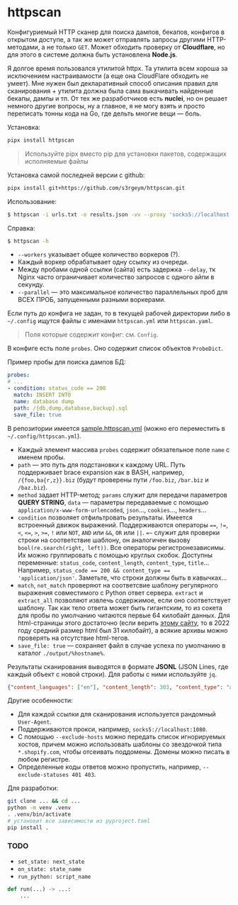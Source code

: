 # httpscan

Конфигуриемый HTTP сканер для поиска дампов, бекапов, конфигов в открытом доступе, а так же может отправлять запросы другими HTTP-методами, а не только `GET`. Может обходить проверку от **Cloudflare**, но для этого в системе должна быть установлена **Node.js**.

Я долгое время пользовался утилитой httpx. Та утилита всем хороша за исключением настраивамости (а еще она CloudFlare обходить не умеет). Мне нужен был декларативный способ описания правил для сканирования + утилита должна была сама выкачивать найденные бекапы, дампы и тп. От тех же разработчиков есть **nuclei**, но он решает немного другие вопросы, ну а главное, я не могу взять и просто переписать тонны кода на Go, где дельть многие вещи — боль.

Установка:

```bash
pipx install httpscan
```

> Используйте pipx вместо pip для установки пакетов, содержащих исполняемые файлы

Установка самой последней версии с github:

```bash
pipx install git+https://github.com/s3rgeym/httpscan.git
```

Использование:

```bash
$ httpscan -i urls.txt -o results.json -vv --proxy 'socks5://localhost:1080'
```

Справка:

```bash
$ httpscan -h
```

* `--workers` указывает общее количество воркеров (?).
*  Каждый воркер обрабатывает одну ссылку из очереди.
*  Между пробами одной ссылки (сайта) есть задержка `--delay`, тк Nginx часто ограничивает количество запросов с одного айпи в секунду.
*  `--parallel` — это максимальное количество параллельных проб для ВСЕХ ПРОБ, запущенными разными воркерами.

Если путь до конфига не задан, то в текущей рабочей директории либо в `~/.config` ищутся файлы с именами `httpscan.yml` или `httpscan.yaml`.

> Поля которые содержит конфиг: см. `Config`.

В конфиге есть поле `probes`. Оно содержит список объектов `ProbeDict`.

Пример пробы для поиска дампов БД:

```yaml
probes:
# ...
- condition: status_code == 200
  match: INSERT INTO
  name: database dump
  path: /{db,dump,database,backup}.sql
  save_file: true
```

В репозитории имеется [sample.httpscan.yml](./sample.httpscan.yml) (можно его переместить в `~/.config/httpscan.yml`).

* Каждый элемент массива `probes` содержит обязательное поле `name` с именем пробы.
* `path` — это путь для подстановки к каждому URL. Путь поддерживает brace expansion как в BASH, например, `/{foo,ba{r,z}}.biz` (будут проверены пути `/foo.biz`, `/bar.biz` и `/baz.biz`).
* `method` задает HTTP-метод; `params` служит для передачи параметров **QUERY STRING**, `data` — параметры передаваемые с помощью `application/x-www-form-urlencoded`, `json`..., `cookies`..., `headers`...
* `condition` позволяет отфильтровать результаты. Имеется встроенный движок выражений. Поддерживаются операторы `==`, `!=`, `<`, `<=`, `>`, `>=`, `!` или `NOT`, `AND` или `&&`, `OR` или `||`. `=~` служит для проверки строки на соответствие шаблону, он аналогичен вызову `bool(re.search(right, left))`. Все операторы регистронезависимы. Их можно группировать с помощью круглых скобок. Доступны переменные: `status_code`, `content_length`, `content_type`, `title`... Например, `status_code == 200 && content_type == 'application/json'`. Заметьте, что строки должны быть в кавычках...
* `match`, `not_match` проверяют на соответсвие шаблону регулярного выражения совместимого с Python ответ сервера. `extract` и `extract_all` позволяют извлечь содержимое, если оно соответствует шаблону. Так как тело ответа может быть гигантским, то из сокета для пробы по умолчанию читаются первые 64 килобайт данных. Для html-страницы этого достаточно (если верить [этому сайту](https://almanac.httparchive.org/en/2022/page-weight), то в 2022 году средний размер html был 31 килобайт), а всякие архивы можно проверять на отсутствие html-тегов.
* `save_file: true` ­— сохраняет файл в случае успеха по умолчанию в каталог `./output/%hostname%`.

Результаты сканирования выводятся в формате **JSONL** (JSON Lines, где каждый объект с новой строки). Для работы с ними используйте `jq`.

```json
{"content_languages": ["en"], "content_length": 303, "content_type": "application/octet-stream", "host": "domain.tld", "http_version": "1.1", "input": "https://domain.tld", "port": 443, "probe": {"name": "docker config file", "not_match": "^\\s*<[a-zA-Z]+", "path": "/{{prod,dev,}.env,Dockerfile{,.prod,.dev},docker-compose{,.prod,.dev}.yml}", "save_file": true}, "response_headers": {"Accept-Ranges": "bytes", "Cache-Control": "no-cache, no-store, must-revalidate", "Content-Length": "303", "Date": "Tue, 16 Jul 2024 17:38:08 GMT", "Etag": "\"12f-60425670233e7\"", "Expires": "0", "Last-Modified": "Wed, 30 Aug 2023 15:15:48 GMT", "Pragma": "no-cache", "Server": "Apache", "Strict-Transport-Security": "max-age=31536000; includeSubDomains", "Vary": "User-Agent", "X-Content-Type-Options": "nosniff", "X-Frame-Options": "sameorigin", "X-XSS-Protection": "1;  mode=block"}, "response_url": "https://domain.tld/.env", "saved_as": "/tmp/x/domain.tld/.env", "saved_bytes": 303, "server": "Apache", "status_code": 200, "status_reason": "OK"}
```

Другие особенности:

* Для каждой ссылки для сканирования используется рандомный `User-Agent`.
* Поддерживаются прокси, например, `socks5://localhost:1080`.
* С помощью `--exclude-hosts` можно передать список игнорируемых хостов, причем можно использовать шаблоны со звездочкой типа `*.shopify.com`, чтобы отсеивать поддомены. Домены можно писать в любом регистре.
* Определенные коды ответов можно пропустить, например, `--exclude-statuses 401 403`.

Для разработки:

```bash
git clone ... && cd ...
python -m venv .venv
. .venv/bin/activate
# установит все зависимости из pyproject.toml
pip install .
```

### TODO

* `set_state: next_state`
* `on_state: state_name`
* `run_python: script_name`

```python
def run(...) -> ...:
    ...
```
